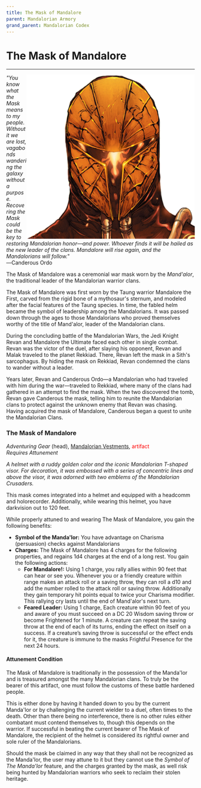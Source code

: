 ```yaml
---
title: The Mask of Mandalore
parent: Mandalorian Armory
grand_parent: Mandalorian Codex
---
```


# The Mask of Mandalore 
---

<img src='../../../Images/maskofmandalore.png' style='float:right; width:450px;'>

*"You know what the Mask means to my people. Without it we are lost, vagabonds wandering the galaxy without a purpose. Recovering the Mask could be the key to restoring Mandalorian honor—and power. Whoever finds it will be hailed as the new leader of the clans. Mandalore will rise again, and the Mandalorians will follow."* <br>
―Canderous Ordo

The Mask of Mandalore was a ceremonial war mask worn by the *Mand'alor*, the traditional leader of the Mandalorian warrior clans.

The Mask of Mandalore was first worn by the Taung warrior Mandalore the First, carved from the rigid bone of a mythosaur's sternum, and modeled after the facial features of the Taung species. In time, the fabled helm became the symbol of leadership among the Mandalorians. It was passed down through the ages to those Mandalorians who proved themselves worthy of the title of Mand'alor, leader of the Mandalorian clans.

During the concluding battle of the Mandalorian Wars, the Jedi Knight Revan and Mandalore the Ultimate faced each other in single combat. Revan was the victor of the duel, after slaying his opponent, Revan and Malak traveled to the planet Rekkiad. There, Revan left the mask in a Sith's sarcophagus. By hiding the mask on Rekkiad, Revan condemned the clans to wander without a leader.

Years later, Revan and Canderous Ordo—a Mandalorian who had traveled with him during the war—traveled to Rekkiad, where many of the clans had gathered in an attempt to find the mask. When the two discovered the tomb, Revan gave Canderous the mask, telling him to reunite the Mandalorian clans to protect against the unknown enemy that Revan was chasing.  Having acquired the mask of Mandalore, Canderous began a quest to unite the Mandalorian Clans.

### The Mask of Mandalore

*Adventuring Gear* (head), [Mandalorian Vestments](https://drakeryzer.github.io/DrakeSW5E/Mandalorian%20Codex/Mandalorian%20Equipment/Index.html#mandalorian-vestments), <font style="color:red">artifact</font>
<br> *Requires Attunement*

*A helmet with a ruddy golden color and the iconic Mandalorian T-shaped visor. For decoration, it was embossed with a series of concentric lines and above the visor, it was adorned with two emblems of the Mandalorian Crusaders.*

This mask comes integrated into a helmet and equipped with a headcomm and holorecorder. Additionally, while wearing this helmet, you have darkvision out to 120 feet.

While properly attuned to and wearing The Mask of Mandalore, you gain the following benefits:

- **Symbol of the Manda'lor:** You have advantage on Charisma (persuasion) checks against Mandalorians 
- **Charges:** The Mask of Mandalore has 4 charges for the following properties, and regains 1d4 charges at the end of a long rest. You gain the following actions:
  - **For Mandalore!:** Using 1 charge, you rally allies within 90 feet that can hear or see you. Whenever you or a friendly creature within range makes an attack roll or a saving throw, they can roll a d10 and add the number rolled to the attack roll or saving throw. Additionally they gain temporary hit points equal to twice your Charisma modifier. This rallying cry lasts until the end of Mand'alor's next turn.
  - **Feared Leader:** Using 1 charge, Each creature within 90 feet of you and aware of you must succeed on a DC 20 Wisdom saving throw or become Frightened for 1 minute. A creature can repeat the saving throw at the end of each of its turns, ending the effect on itself on a success. If a creature’s saving throw is successful or the effect ends for it, the creature is immune to the masks Frightful Presence for the next 24 hours.

#### Attunement Condition
The Mask of Mandalore is traditionally in the possession of the Manda'lor and is treasured amongst the many Mandalorian clans. To truly be the bearer of this artifact, one must follow the customs of these battle hardened people. 

This is either done by having it handed down to you by the current Manda'lor or by challenging the current wielder to a duel, often times to the death. Other than there being no interference, there is no other rules either combatant must contend themselves to, though this depends on the warrior. If successful in beating the current bearer of The Mask of Mandalore, the recipient of the helmet is considered its rightful owner and sole ruler of the Mandalorians.

Should the mask be claimed in any way that they shall not be recognized as the Manda'lor, the user may attune to it but they cannot use the *Symbol of The Manda'lor* feature, and the charges granted by the mask, as well risk being hunted by Mandalorian warriors who seek to reclaim their stolen heritage. 
